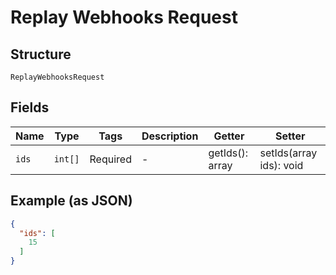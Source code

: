 
# Replay Webhooks Request

## Structure

`ReplayWebhooksRequest`

## Fields

| Name | Type | Tags | Description | Getter | Setter |
|  --- | --- | --- | --- | --- | --- |
| `ids` | `int[]` | Required | - | getIds(): array | setIds(array ids): void |

## Example (as JSON)

```json
{
  "ids": [
    15
  ]
}
```

